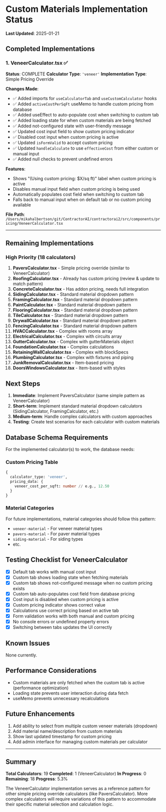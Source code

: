 # Custom Materials Implementation Status

**Last Updated**: 2025-01-21

## Completed Implementations

### 1. VeneerCalculator.tsx ✅
**Status**: COMPLETE
**Calculator Type**: `'veneer'`
**Implementation Type**: Simple Pricing Override

**Changes Made**:
- ✅ Added imports for `useCalculatorTab` and `useCustomCalculator` hooks
- ✅ Added `activeCostPerSqFt` useMemo to handle custom pricing from database
- ✅ Added useEffect to auto-populate cost when switching to custom tab
- ✅ Added loading state for when custom materials are being fetched
- ✅ Added not-configured state with user-friendly message
- ✅ Updated cost input field to show custom pricing indicator
- ✅ Disabled cost input when custom pricing is active
- ✅ Updated `isFormValid` to accept custom pricing
- ✅ Updated `handleCalculate` to use `effectiveCost` from either custom or manual input
- ✅ Added null checks to prevent undefined errors

**Features**:
- Shows "(Using custom pricing: $X/sq ft)" label when custom pricing is active
- Disables manual input field when custom pricing is being used
- Automatically populates cost field when switching to custom tab
- Falls back to manual input when on default tab or no custom pricing available

**File Path**: `/Users/mikahalbertson/git/ContractorAI/contractorai2/src/components/pricing/VeneerCalculator.tsx`

---

## Remaining Implementations

### High Priority (18 calculators)

1. **PaversCalculator.tsx** - Simple pricing override (similar to VeneerCalculator)
2. **RoofingCalculator.tsx** - Already has custom pricing (review & update to match pattern)
3. **ConcreteCalculator.tsx** - Has addon pricing, needs full integration
4. **SidingCalculator.tsx** - Standard material dropdown pattern
5. **FramingCalculator.tsx** - Standard material dropdown pattern
6. **PaintCalculator.tsx** - Standard material dropdown pattern
7. **FlooringCalculator.tsx** - Standard material dropdown pattern
8. **TileCalculator.tsx** - Standard material dropdown pattern
9. **DrywallCalculator.tsx** - Standard material dropdown pattern
10. **FencingCalculator.tsx** - Standard material dropdown pattern
11. **HVACCalculator.tsx** - Complex with rooms array
12. **ElectricalCalculator.tsx** - Complex with circuits array
13. **GutterCalculator.tsx** - Complex with gutterMaterials object
14. **FoundationCalculator.tsx** - Complex calculations
15. **RetainingWallCalculator.tsx** - Complex with blockSpecs
16. **PlumbingCalculator.tsx** - Complex with fixtures and piping
17. **JunkRemovalCalculator.tsx** - Item-based pricing
18. **DoorsWindowsCalculator.tsx** - Item-based with styles

## Next Steps

1. **Immediate**: Implement PaversCalculator (same simple pattern as VeneerCalculator)
2. **Short-term**: Implement standard material dropdown calculators (SidingCalculator, FramingCalculator, etc.)
3. **Medium-term**: Handle complex calculators with custom approaches
4. **Testing**: Create test scenarios for each calculator with custom materials

## Database Schema Requirements

For the implemented calculator(s) to work, the database needs:

### Custom Pricing Table
```sql
{
  calculator_type: 'veneer',
  pricing_data: {
    veneer_cost_per_sqft: number // e.g., 12.50
  }
}
```

### Material Categories
For future implementations, material categories should follow this pattern:
- `veneer-material` - For veneer material types
- `pavers-material` - For paver material types
- `siding-material` - For siding types
- etc.

## Testing Checklist for VeneerCalculator

- [x] Default tab works with manual cost input
- [x] Custom tab shows loading state when fetching materials
- [x] Custom tab shows not-configured message when no custom pricing exists
- [x] Custom tab auto-populates cost field from database pricing
- [x] Cost input is disabled when custom pricing is active
- [x] Custom pricing indicator shows correct value
- [x] Calculations use correct pricing based on active tab
- [x] Form validation works with both manual and custom pricing
- [x] No console errors or undefined property errors
- [x] Switching between tabs updates the UI correctly

## Known Issues

None currently.

## Performance Considerations

- Custom materials are only fetched when the custom tab is active (performance optimization)
- Loading state prevents user interaction during data fetch
- useMemo prevents unnecessary recalculations

## Future Enhancements

1. Add ability to select from multiple custom veneer materials (dropdown)
2. Add material name/description from custom materials
3. Show last updated timestamp for custom pricing
4. Add admin interface for managing custom materials per calculator

---

## Summary

**Total Calculators**: 19
**Completed**: 1 (VeneerCalculator)
**In Progress**: 0
**Remaining**: 18
**Progress**: 5.3%

The VeneerCalculator implementation serves as a reference pattern for other simple pricing override calculators (like PaversCalculator). More complex calculators will require variations of this pattern to accommodate their specific material selection and calculation logic.
